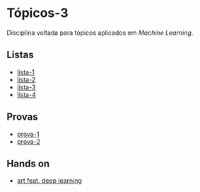 # Tópicos-3

Disciplina voltada para tópicos aplicados em *Machine Learning*. 

## Listas

* [lista-1]()
* [lista-2]()
* [lista-3]()
* [lista-4]()

## Provas

* [prova-1](provas/prova-1)
* [prova-2](provas/prova-2)

## Hands on

* [art feat. deep learning](hands-on)
